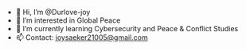 - 👋 Hi, I’m @Durlove-joy
- 👀 I’m interested in Global Peace
- 🌱 I’m currently learning Cybersecurity and Peace & Conflict Studies
- 📫 Contact: joysaeker21005@gmail.com

<!---
Durlove-joy/Durlove-joy is a ✨ special ✨ repository because its `README.md` (this file) appears on your GitHub profile.
You can click the Preview link to take a look at your changes.
--->
